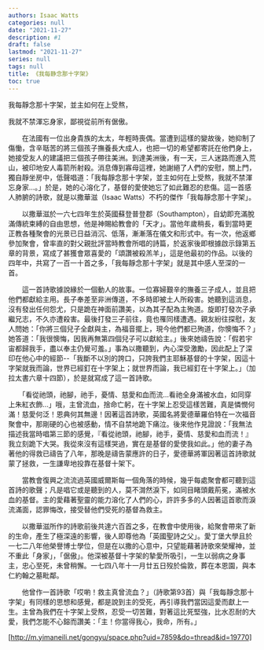 ```yaml
---
authors: Isaac Watts
categories: null
date: "2021-11-27"
description: #1
draft: false
lastmod: "2021-11-27"
series: null
tags: null
title: 《我每静念那十字架》 
toc: true
---
```




<!--more-->

我每靜念那十字架，並主如何在上受熬，  

我就不禁渾忘身家，鄙視從前所有倨傲。  

　　在法國有一位出身貴族的太太，年輕時喪偶。當遭到這樣的變故後，她抑制了傷慟，含辛聒苦的將三個孩子撫養長大成人，也把一切的希望都寄託在他們身上，她接受友人的建議把三個孩子帶往美洲。到達美洲後，有一天，三人迷路而進入荒山，被印地安人毒箭所射殺。消息傳到寡母這裡，她謝絕了人們的安慰，關上門，獨自靜坐房中，低聲唱道：「我每靜念那十字架，並主如何在上受熬，我就不禁渾忘身家…。」於是，她的心溶化了，基督的愛使她忘了如此難忍的悲傷。這一首感人肺腑的詩歌，就是以撒華滋（Isaac Watts）不朽的傑作「我每靜念那十字架」。  

　　以撒華滋於一六七四年生於英國蘇登普登郡（Southampton），自幼即充滿脫滿傳統束縛的自由思想，他是神賜給教會的「天才」。當他年歲稍長，看到當時更正教各種聚會的光景已日益消沉、低落，漸漸落在儀文和形式中。有一次，他返鄉參加聚會，曾率直的對父親批評當時教會所唱的詩篇，於返家後即根據啟示錄第五章的背景，寫成了甚獲會眾喜愛的「頌讚被殺羔羊」，這是他最初的作品。以後的四年中，共寫了一百一十首之多，「我每靜念那十字架」就是其中感人至深的一首。  

　　這一首詩歌據說緣於一個動人的故事。一位寡婦艱辛的撫養三子成人，並且把他們都獻給主用。長子奉差至非洲傳道，不多時即被土人所殺害。她聽到這消息，沒有發出任何怨尤，只是跪在神面前讚美，以為其子配為主殉道。旋即打發次子承繼兄志，不久亦遭殺害。最後打發三子前往，竟也罹同樣遭遇。親友紛往探慰，友人問她：「你將三個兒子全獻與主，為福音擺上，現今他們都已殉道，你懊悔不？」她答道：「我很懊悔，因我再無第四個兒子可以獻給主。」後來她禱告說：「假若宇宙都歸我手，盡以奉主仍覺可羞。」事為以撒聽到，內心深受激勵，因此配上了深印在他心中的經節--「我斷不以別的誇口，只誇我們主耶穌基督的十字架，因這十字架就我而論，世界已經釘在十字架上；就世界而論，我已經釘在十字架上。」（加拉太書六章十四節），於是就寫成了這一首詩歌。  

　　「看從祂頭，祂腳，祂手，憂情、慈愛和血而流…看祂全身滿被水血，如同穿上朱紅衣飾…」哦，主曾流血，捨命亡躬，在十字架上忍受這樣苦難，真是憐憫何滿！慈愛何泛！恩典何其無邊！因著這首詩歌，英國名將愛德華羅伯特在一次福音聚會中，那剛硬的心也被感動，情不自禁地跪下痛泣。後來他作見證說：「我無法描述我當時唱第三節的感覺，『看從祂頭，祂腳，祂手，憂情、慈愛和血而流！』我立刻跪下大哭。我從來沒有這樣哭過，實在是基督的愛使我如此。」他的妻子為著他的得救已禱告了八年，那晚是禱告蒙應許的日子，愛德華將軍因著這首詩歌就蒙了拯救，一生謙卑地投靠在基督十架下。  

　　當教會復興之流流過英國威爾斯每一個角落的時候，幾乎每處聚會都可聽到這首詩的歌聲；凡是唱它或是聽到的人，莫不潸然淚下，如同目睹頭戴荊冕，滿被水血的基督。主的愛藉著聖靈的能力溶化了人們的心，許許多多的人因著這首歌而淚流滿面，認罪悔改，接受替他們受死的基督為救主。  

　　以撒華滋所作的詩歌前後共達六百首之多，在教會中使用後，給聚會帶來了新的生命，產生了極深遠的影響，後人即尊他為「英國聖詩之父」。愛丁堡大學且於一七二八年他榮譽博士學位，但是在以撒的心意中，只望能藉著詩歌來榮耀神，並不重此「身家」，「倨傲」。他深被基督十字架的摯愛所吸引，一生以弱病之身事主，忠心至死，未曾稍懈。一七四八年十一月廿五日歿於倫敦，葬在本恩園，與本仁約翰之墓毗鄰。  

　　他曾作一首詩歌「哎喲！救主真曾流血？」（詩歌第93首）與「我每靜念那十字架」有同樣的思想和感覺，都是說到主的受死，再引導我們當因這愛而獻上一生。主曾為我們在十字架上受熬，忍受一切苦難，對著這比死堅強，比水忍耐的大愛，我們怎能不心鎔而讚美：「主！你當得我心，我命，所有。」  

[http://m.yimaneili.net/gongyu/space.php?uid=7859&do=thread&id=19770]